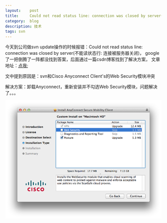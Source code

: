 ```yaml
---
layout:    post
title:     Could not read status line: connection was closed by server(不能读状态行: 连接被服务器关闭)
category:  blog
description: 技术
tags: svn
---
```


今天到公司做svn update操作的时候报错：Could not read status line: connection was closed by server(不能读状态行: 连接被服务器关闭)，
google了一把倒腾了一阵都没找到答案，后面通过一篇csdn博客找到了解决方案，
文章地址：[点我](http://blog.csdn.net/fjh658/article/details/8778394);

文中提到原因是：svn和Cisco Anyconnect Client's的Web Security模块冲突

解决方案：卸载Anyconnect，重新安装并不勾选Web Security模块，问题解决了。。。


![grass](/images/2014/anyconnect.png)










